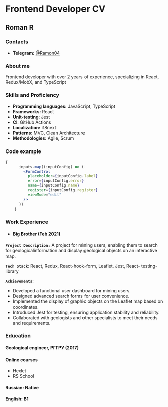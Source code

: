 # Frontend Developer CV

## Roman R

### Contacts
- **Telegram:** [@Ramon04](https://t.me/Ramov04)

### About me
Frontend developer with over 2 years of experience, specializing in
React, Redux/MobX, and TypeScript

### Skills and Proficiency
- **Programming languages:** JavaScript, TypeScript
- **Frameworks:** React
- **Unit-testing**: Jest
- **CI**: GitHub Actions
- **Localization:** i18next
- **Patterns:** MVC, Clean Architecture
- **Methodologies:** Agile, Scrum

### Code example
  ```jsx
 {
        inputs.map((inputConfig) => (
          <FormControl
            placeholder={inputConfig.label}
            error={inputConfig.error}
            name={inputConfig.name}
            register={inputConfig.register}
            viewMode="edit"
          />
        ))
      }
```

### Work Experience

- #### Big Brother (Feb 2021)

**`Project Description:`**
A project for mining users, enabling them to search for geologicalinformation and display geological objects on an interactive map.

**`Tech Stack`**: React, Redux, React-hook-form, Leaflet, Jest, React-
testing-library

**`Achievements`**:
- Developed a functional user dashboard for mining users.
- Designed advanced search forms for user convenience.
- Implemented the display of graphic objects on the Leaflet map
based on coordinates.
- Introduced Jest for testing, ensuring application stability and
reliability.
- Collaborated with geologists and other specialists to meet their
needs and requirements.

### Education
#### Geological engineer, РГГРУ (2017)

#### Online courses
- Hexlet
- RS School

#### Russian: Native
#### English: B1